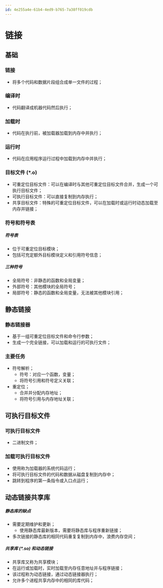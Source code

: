 ```yaml
---
id: 4e255a4e-61b4-4ed9-b765-7a38ff019cdb
---
```


# 链接

## 基础

### 链接

- 将多个代码和数据片段组合成单一文件的过程；

### 编译时

- 代码翻译成机器代码然后执行；

### 加载时

- 代码在执行前，被加载器加载到内存中并执行；

### 运行时

- 代码在应用程序运行过程中加载到内存中并执行；

### 目标文件 (\*.o)

- 可重定位目标文件：可以在编译时与其他可重定位目标文件合并，生成一个可执行目标文件；
- 可执行目标文件：可以直接复制到内存执行；
- 共享目标文件：特殊的可重定位目标文件，可以在加载时或运行时动态加载至内存并链接；

### 符号和符号表

##### 符号表

- 位于可重定位目标模块；
- 包括可充定额外目标模块定义和引用符号信息；

##### 三种符号

- 全局符号：非静态的函数和全局变量；
- 外部符号：其他模块的全局符号；
- 局部符号：静态的函数和全局变量，无法被其他模块引用；

## 静态链接

### 静态链接器

- 基于一组可重定位目标文件和命令行参数；
- 生成一个完全链接，可以加载和运行的可执行文件；

### 主要任务

- 符号解析；
  - 符号：对应一个函数，变量；
  - 将符号引用和符号定义关联；
- 重定位；
  - 合并并分配内存地址；
  - 将符号引用与内存地址关联；

## 可执行目标文件

### 可执行目标文件

- 二进制文件；

### 加载可执行目标文件

- 使用称为加载器的系统代码运行；
- 将可执行目标文件的代码和数据从磁盘复制到内存中；
- 跳转到程序的第一条指令或入口点运行；

## 动态链接共享库

##### 静态库的缺点

- 需要定期维护和更新；
  - 使用静态库最新版本，需要将静态库与程序重新链接；
- 多次链接的静态库的相同代码重复复制到内存中，浪费内存空间；

##### 共享库 (\*.so) 和动态链接

- 共享库又称为共享模块；
- 在运行或加载时，实时加载至内存任意地址并与程序链接；
- 该过程称为动态链接，通过动态链接器执行；
- 允许多个进程共享内存中的相同的库代码；
